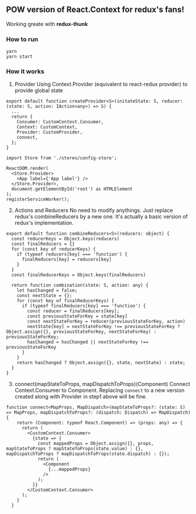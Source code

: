 ## POW version of React.Context for redux's fans!
Working greate with **redux-thunk**

### How to run
```
yarn
yarn start
```

### How it works

1. Provider
Using Context.Provider (equivalent to react-redux provider) to provide global state

```
export default function createProvider<S>(initateState: S, reducer: (state: S, action: IAction<any>) => S) {
  ...
  return {
    Consumer: CustomContext.Consumer,
    Context: CustomContext,
    Provider: CustomProvider,
    connect,
  };
}

import Store from './stores/config-store';

ReactDOM.render(
  <Store.Provider>
    <App label={'App label'} />
  </Store.Provider>,
  document.getElementById('root') as HTMLElement
);
registerServiceWorker();
```

2. Actions and Reducers
No need to modify anythings. Just replace redux's combineReducers by a new one. It's actually a basic version of redux's implementation.

```
export default function combineReducers<S>(reducers: object) {
  const reducerKeys = Object.keys(reducers)
  const finalReducers = {}
  for (const key of reducerKeys) {
    if (typeof reducers[key] === 'function') {
      finalReducers[key] = reducers[key]
    }
  }
  const finalReducerKeys = Object.keys(finalReducers)

  return function combination(state: S, action: any) {
    let hasChanged = false;
    const nextState = {};
    for (const key of finalReducerKeys) {
      if (typeof finalReducers[key] === 'function') {
        const reducer = finalReducers[key];
        const previousStateForKey = state[key]
        const nextStateForKey = reducer(previousStateForKey, action)
        nextState[key] = nextStateForKey !== previousStateForKey ? Object.assign({}, previousStateForKey, nextStateForKey) : previousStateForKey;
        hasChanged = hasChanged || nextStateForKey !== previousStateForKey
      }
    }
    return hasChanged ? Object.assign({}, state, nextState) : state;
  }
}

```

3. connect(mapStateToProps, mapDispatchToProps)(Component)
Connect Context.Consumer to Component. Replacing `connect` to a new version created along with Provider in step1 above will be fine.
```
function connect<MapProps, MapDispatch>(mapStateToProps?: (state: S) => MapProps, mapDispatchToProps?: (dispatch: Dispatch) => MapDispatch){
    return (Component: typeof React.Component) => (props: any) => {
      return (
        <CustomContext.Consumer>
          {state => {
            const mappedProps = Object.assign({}, props, mapStateToProps ? mapStateToProps(state.value) : {}, mapDispatchToProps ? mapDispatchToProps(state.dispatch) : {});
            return (
              <Component
                {...mappedProps}
              />
            );
          }}
        </CustomContext.Consumer>
      );
    }
  }
```

